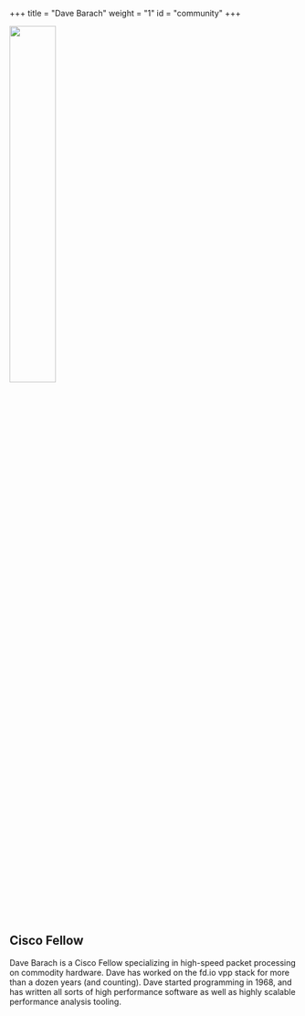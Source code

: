 +++
title = "Dave Barach"
weight = "1"
id = "community"
+++

<img src="/img/db.png" width=40% >

## Cisco Fellow

Dave Barach is a Cisco Fellow specializing in high-speed packet processing on
commodity hardware. Dave has worked on the fd.io vpp stack for more than a
dozen years (and counting). Dave started programming in 1968, and has written
all sorts of high performance software as well as highly scalable performance analysis
tooling.
